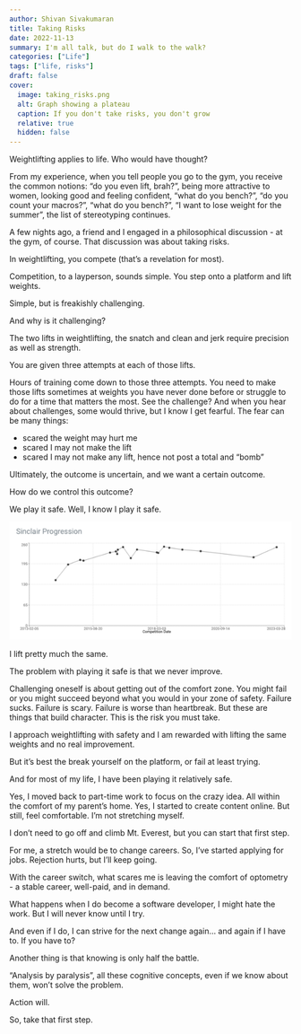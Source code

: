 ```yaml
---
author: Shivan Sivakumaran
title: Taking Risks
date: 2022-11-13
summary: I'm all talk, but do I walk to the walk?
categories: ["Life"]
tags: ["life, risks"]
draft: false
cover:
  image: taking_risks.png
  alt: Graph showing a plateau
  caption: If you don't take risks, you don't grow
  relative: true
  hidden: false
---
```


Weightlifting applies to life. Who would have thought?

From my experience, when you tell people you go to the gym, you receive the common notions: “do you even lift, brah?”, being more attractive to women, looking good and feeling confident, “what do you bench?”, “do you count your macros?”, “what do you bench?”, “I want to lose weight for the summer”, the list of stereotyping continues.

A few nights ago, a friend and I engaged in a philosophical discussion - at the gym, of course. That discussion was about taking risks.

In weightlifting, you compete (that’s a revelation for most).

Competition, to a layperson, sounds simple. You step onto a platform and lift weights.

Simple, but is freakishly challenging.

And why is it challenging?

The two lifts in weightlifting, the snatch and clean and jerk require precision as well as strength.

You are given three attempts at each of those lifts.

Hours of training come down to those three attempts. You need to make those lifts sometimes at weights you have never done before or struggle to do for a time that matters the most.
See the challenge? And when you hear about challenges, some would thrive, but I know I get fearful.
The fear can be many things:

- scared the weight may hurt me
- scared I may not make the lift
- scared I may not make any lift, hence not post a total and “bomb”

Ultimately, the outcome is uncertain, and we want a certain outcome.

How do we control this outcome?

We play it safe. Well, I know I play it safe.

![lift the same](./taking_risks.png)

I lift pretty much the same.

The problem with playing it safe is that we never improve.

Challenging oneself is about getting out of the comfort zone. You might fail or you might succeed beyond what you would in your zone of safety. Failure sucks. Failure is scary. Failure is worse than heartbreak. But these are things that build character. This is the risk you must take.

I approach weightlifting with safety and I am rewarded with lifting the same weights and no real improvement.

But it’s best the break yourself on the platform, or fail at least trying.

And for most of my life, I have been playing it relatively safe.

Yes, I moved back to part-time work to focus on the crazy idea. All within the comfort of my parent’s home. Yes, I started to create content online. But still, feel comfortable. I’m not stretching myself.

I don’t need to go off and climb Mt. Everest, but you can start that first step.

For me, a stretch would be to change careers. So, I’ve started applying for jobs. Rejection hurts, but I’ll keep going.

With the career switch, what scares me is leaving the comfort of optometry - a stable career, well-paid, and in demand.

What happens when I do become a software developer, I might hate the work. But I will never know until I try.

And even if I do, I can strive for the next change again… and again if I have to. If you have to?

Another thing is that knowing is only half the battle.

“Analysis by paralysis”, all these cognitive concepts, even if we know about them, won’t solve the problem.

Action will.

So, take that first step.
